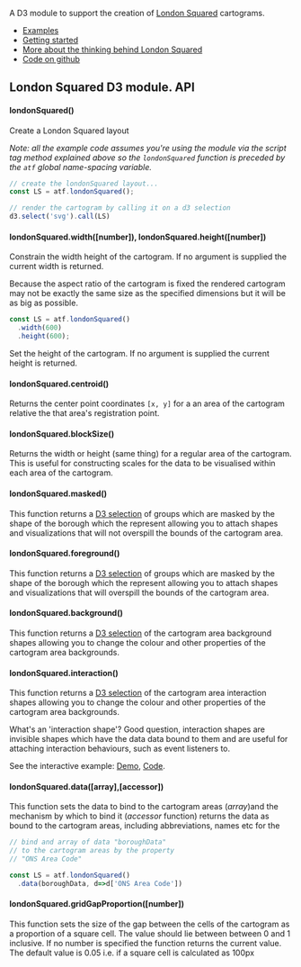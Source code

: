 A D3  module to support the creation of [London Squared](https://aftertheflood.com/projects/future-cities-catapult/) cartograms.

 * [Examples](/londonsquared/api)
 * [Getting started](/londonsquared/getting-started)
 * [More about the thinking behind London Squared](/londonsquared/design-process)
 * [Code on github](https://www.github.com/aftertheflood/londonsquared)

## London Squared D3 module. API

#### londonSquared()

Create a London Squared layout

_Note: all the example code assumes you're using the module via the script tag method explained above so the `londonSquared` function is preceded by the `atf` global name-spacing variable._

```js
// create the londonSquared layout...
const LS = atf.londonSquared();

// render the cartogram by calling it on a d3 selection
d3.select('svg').call(LS)
```

#### londonSquared.width([number]), londonSquared.height([number])

Constrain the width height of the cartogram. If no argument is supplied the current width is returned. 

Because the aspect ratio of the cartogram is fixed the rendered cartogram may not be exactly the same size as the specified dimensions but it will be as big as possible.

```js
const LS = atf.londonSquared()
  .width(600)
  .height(600);
```

Set the height of the cartogram. If no argument is supplied the current height is returned.

#### londonSquared.centroid()

Returns the center point coordinates `[x, y]` for a an area of the cartogram relative the that area's registration point.

#### londonSquared.blockSize()

Returns the width or height (same thing) for a regular area of the cartogram. This is useful for constructing scales for the data to be visualised within each area of the cartogram.

#### londonSquared.masked()

This function returns a [D3 selection](https://github.com/d3/d3-selection/blob/master/README.md) of groups which are masked by the shape of the borough which the represent allowing you to attach shapes and visualizations that will not overspill the bounds of the cartogram area.

#### londonSquared.foreground()

This function returns a [D3 selection](https://github.com/d3/d3-selection/blob/master/README.md) of groups which are masked by the shape of the borough which the represent allowing you to attach shapes and visualizations that will overspill the bounds of the cartogram area.

#### londonSquared.background()

This function returns a [D3 selection](https://github.com/d3/d3-selection/blob/master/README.md) of the cartogram area background shapes allowing you to change the colour and other properties of the cartogram area backgrounds.

#### londonSquared.interaction()

This function returns a [D3 selection](https://github.com/d3/d3-selection/blob/master/README.md) of the cartogram area interaction shapes allowing you to change the colour and other properties of the cartogram area backgrounds.

What's an 'interaction shape'?  Good question, interaction shapes are invisible shapes which have the data data bound to them and are useful for attaching interaction behaviours, such as event listeners to. 

See the interactive example: [Demo](http://aftertheflood.github.io/londonsquared/site/london-borough-population-interactive.html), [Code](https://github.com/aftertheflood/londonsquared/blob/master/site/london-borough-population-interactive.html).

#### londonSquared.data([array],[accessor])

This function sets the data to bind to the cartogram areas (_array_)and the mechanism by which to bind it (_accessor_ function) returns the data as bound to the cartogram areas, including abbreviations, names etc for the 

```js
// bind and array of data "boroughData" 
// to the cartogram areas by the property 
// "ONS Area Code"

const LS = atf.londonSquared()
  .data(boroughData, d=>d['ONS Area Code'])
```

#### londonSquared.gridGapProportion([number])

This function sets the size of the gap between the cells of the cartogram as a proportion of a square cell. The value should lie between between 0 and 1 inclusive.
If no number is specified the function returns the current value. The default value is 0.05 i.e. if a square cell is calculated as 100px 